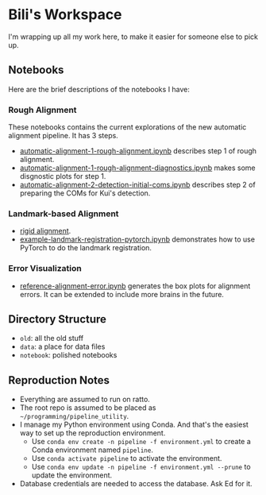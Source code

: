 # Bili's Workspace

I'm wrapping up all my work here, to make it easier for someone else to pick up.

## Notebooks
Here are the brief descriptions of the notebooks I have:

### Rough Alignment
These notebooks contains the current explorations of the new automatic alignment pipeline. It has 3 steps.

- [automatic-alignment-1-rough-alignment.ipynb](notebook/automatic-alignment-1-rough-alignment.ipynb) describes step 1 of rough alignment.
- [automatic-alignment-1-rough-alignment-diagnostics.ipynb](notebook/automatic-alignment-1-rough-alignment-diagnostics.ipynb) makes some disgnostic plots for step 1.
- [automatic-alignment-2-detection-initial-coms.ipynb](notebook/automatic-alignment-2-detection-initial-coms.ipynb) describes step 2 of preparing the COMs for Kui's detection.

### Landmark-based Alignment
- [rigid alignment](TBD).
- [example-landmark-registration-pytorch.ipynb](notebook/example-landmark-registration-pytorch.ipynb) demonstrates how to use PyTorch to do the landmark registration.

### Error Visualization
- [reference-alignment-error.ipynb](notebook/reference-alignment-error.ipynb) generates the box plots for alignment errors. It can be extended to include more brains in the future.

## Directory Structure

- `old`: all the old stuff
- `data`: a place for data files
- `notebook`: polished notebooks
<!-- - `script`: command line scripts -->
<!-- - `toolbox`: reusable code to be integrated into the pipeline -->

## Reproduction Notes

- Everything are assumed to run on ratto.
- The root repo is assumed to be placed as `~/programming/pipeline_utility`.
- I manage my Python environment using Conda. And that's the easiest way to set up the reproduction environment.
    - Use `conda env create -n pipeline -f environment.yml` to create a Conda environment named `pipeline`.
    - Use `conda activate pipeline` to activate the environment.
    - Use `conda env update -n pipeline -f environment.yml --prune` to update the environment.
- Database credentials are needed to access the database. Ask Ed for it.
